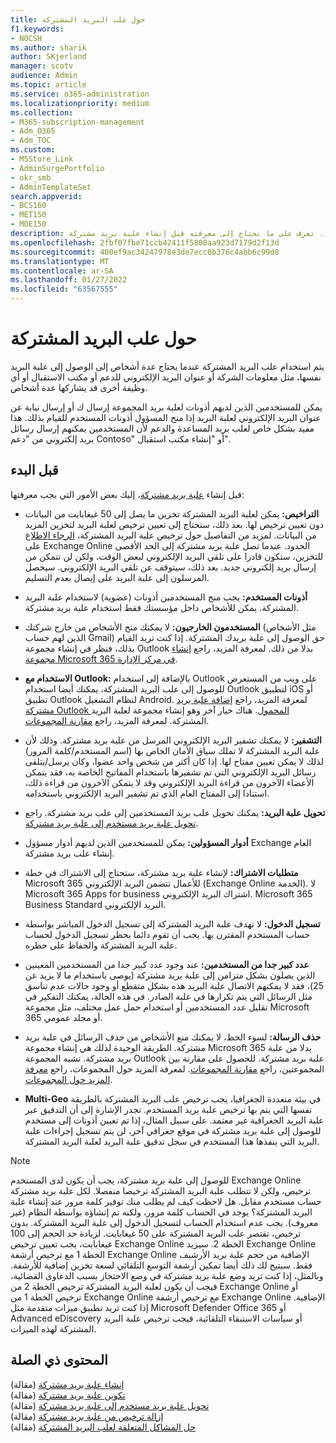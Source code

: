 ```yaml
---
title: حول علب البريد المشتركة
f1.keywords:
- NOCSH
ms.author: sharik
author: SKjerland
manager: scotv
audience: Admin
ms.topic: article
ms.service: o365-administration
ms.localizationpriority: medium
ms.collection:
- M365-subscription-management
- Adm_O365
- Adm_TOC
ms.custom:
- MSStore_Link
- AdminSurgePortfolio
- okr_smb
- AdminTemplateSet
search.appverid:
- BCS160
- MET150
- MOE150
description: يتم استخدام علب البريد المشتركة عندما يحتاج عدة أشخاص إلى الوصول إلى علبة البريد نفسها. تعرف على ما تحتاج إلى معرفته قبل إنشاء علبة بريد مشتركة.
ms.openlocfilehash: 2fbf07fbe71ccb42411f5808aa923d7179d2f13d
ms.sourcegitcommit: 400ef9ac34247978e3de7ecc0b376c4abb6c99d8
ms.translationtype: MT
ms.contentlocale: ar-SA
ms.lasthandoff: 01/27/2022
ms.locfileid: "63567555"
---
```

# <a name="about-shared-mailboxes"></a>حول علب البريد المشتركة

يتم استخدام علب البريد المشتركة عندما يحتاج عدة أشخاص إلى الوصول إلى علبة البريد نفسها، مثل معلومات الشركة أو عنوان البريد الإلكتروني للدعم أو مكتب الاستقبال أو أي وظيفة أخرى قد يشاركها عدة أشخاص.

يمكن للمستخدمين الذين لديهم أذونات لعلبة بريد المجموعة إرسال ك أو إرسال نيابة عن عنوان البريد الإلكتروني لعلبة البريد إذا منح المسؤول أذونات المستخدم للقيام بذلك. هذا مفيد بشكل خاص لعلب بريد المساعدة والدعم لأن المستخدمين يمكنهم إرسال رسائل بريد إلكتروني من "دعم Contoso" أو "إنشاء مكتب استقبال".

## <a name="before-you-begin"></a>قبل البدء

قبل إنشاء [علبة بريد مشتركة](create-a-shared-mailbox.md)، إليك بعض الأمور التي يجب معرفتها:

- **التراخيص:** يمكن لعلبة البريد المشتركة تخزين ما يصل إلى 50 غيغابايت من البيانات دون تعيين ترخيص لها. بعد ذلك، ستحتاج إلى تعيين ترخيص لعلبة البريد لتخزين المزيد من البيانات. لمزيد من التفاصيل حول ترخيص علبة البريد المشتركة، [الرجاء الاطلاع](/office365/servicedescriptions/exchange-online-service-description/exchange-online-limits#StorageLimits) على Exchange Online الحدود. عندما تصل علبة بريد مشتركة إلى الحد الأقصى للتخزين، ستكون قادرا على تلقي البريد الإلكتروني لبعض الوقت، ولكن لن تتمكن من إرسال بريد إلكتروني جديد. بعد ذلك، سيتوقف عن تلقي البريد الإلكتروني. سيحصل المرسلون إلى علبة البريد على إيصال بعدم التسليم.

- **أذونات المستخدم:** يجب منح المستخدمين أذونات (عضوية) لاستخدام علبة البريد المشتركة. يمكن للأشخاص داخل مؤسستك فقط استخدام علبة بريد مشتركة.

- **المستخدمون الخارجيون:** لا يمكنك منح الأشخاص من خارج شركتك (مثل الأشخاص الذين لهم حساب Gmail) حق الوصول إلى علبة بريدك المشتركة. إذا كنت تريد القيام بذلك، فنظر في إنشاء مجموعة Outlook بدلا من ذلك. لمعرفة المزيد، راجع [إنشاء مجموعة Microsoft 365 في مركز الإدارة](../create-groups/create-groups.md).

- **الاستخدام مع Outlook:** بالإضافة إلى استخدام Outlook على ويب من المستعرض للوصول إلى علب البريد المشتركة، يمكنك أيضا استخدام Outlook لتطبيق iOS أو تطبيق Outlook لنظام التشغيل Android. لمعرفة المزيد، راجع [إضافة علبة بريد مشتركة Outlook المحمول](https://support.microsoft.com/office/f866242c-81b2-472e-8776-6c49c5473c9f). هناك خيار آخر وهو إنشاء مجموعة لعلبة البريد المشتركة. لمعرفة المزيد، راجع [مقارنة المجموعات](../create-groups/compare-groups.md).

- **التشفير:** لا يمكنك تشفير البريد الإلكتروني المرسل من علبة بريد مشتركة. وذلك لأن علبة البريد المشتركة لا تملك سياق الأمان الخاص بها (اسم المستخدم/كلمة المرور) لذلك لا يمكن تعيين مفتاح لها. إذا كان أكثر من شخص واحد عضوا، وكان يرسل/يتلقى رسائل البريد الإلكتروني التي تم تشفيرها باستخدام المفاتيح الخاصة به، فقد يتمكن الأعضاء الآخرون من قراءة البريد الإلكتروني وقد لا يتمكن الآخرون من قراءة ذلك، استنادا إلى المفتاح العام الذي تم تشفير البريد الإلكتروني باستخدامه.

- **تحويل علبة البريد:** يمكنك تحويل علب بريد المستخدمين إلى علب بريد مشتركة. راجع [تحويل علبة بريد مستخدم إلى علبة بريد مشتركة](convert-user-mailbox-to-shared-mailbox.md).

- **أدوار المسؤولين:** يمكن للمستخدمين الذين لديهم أدوار مسؤول Exchange العام إنشاء علب بريد مشتركة.

- **متطلبات الاشتراك:** لإنشاء علبة بريد مشتركة، ستحتاج إلى الاشتراك في خطة Microsoft 365 للأعمال تتضمن البريد الإلكتروني (Exchange Online الخدمة). لا Microsoft 365 Apps for business اشتراك البريد الإلكتروني. Microsoft 365 Business Standard البريد الإلكتروني.

- **تسجيل الدخول:** لا تهدف علبة البريد المشتركة إلى تسجيل الدخول المباشر بواسطة حساب المستخدم المقترن بها. يجب أن تقوم دائما بحظر تسجيل الدخول لحساب علبة البريد المشتركة والحفاظ على حظره.

- **عدد كبير جدا من المستخدمين:** عند وجود عدد كبير جدا من المستخدمين المعينين الذين يصلون بشكل متزامن إلى علبة بريد مشتركة (يوصى باستخدام ما لا يزيد عن 25)، فقد لا يمكنهم الاتصال علبة البريد هذه بشكل متقطع أو وجود حالات عدم تناسق مثل الرسائل التي يتم تكرارها في علبة الصادر. في هذه الحالة، يمكنك التفكير في تقليل عدد المستخدمين أو استخدام حمل عمل مختلف، مثل مجموعة Microsoft 365 أو مجلد عمومي.

- **حذف الرسالة:** لسوء الحظ، لا يمكنك منع الأشخاص من حذف الرسائل في علبة بريد مشتركة. الطريقة الوحيدة لذلك هي إنشاء مجموعة Microsoft 365 بدلا من علبة بريد مشتركة. تشبه المجموعة Outlook علبة بريد مشتركة. للحصول على مقارنة بين المجموعتين، راجع [مقارنة المجموعات](../create-groups/compare-groups.md). لمعرفة المزيد حول المجموعات، راجع [معرفة المزيد حول المجموعات](https://support.microsoft.com/office/b565caa1-5c40-40ef-9915-60fdb2d97fa2).

- **Multi-Geo** في بيئة متعددة الجغرافيا، يجب ترخيص علب البريد المشتركة بالطريقة نفسها التي يتم بها ترخيص علبة بريد المستخدم. تجدر الإشارة إلى أن التدقيق عبر علبة البريد الجغرافية غير معتمد. على سبيل المثال، إذا تم تعيين أذونات إلى مستخدم للوصول إلى علبة بريد مشتركة في موقع جغرافي آخر، لن يتم تسجيل إجراءات علبة البريد التي ينفذها هذا المستخدم في سجل تدقيق علبة البريد لعلبة البريد المشتركة. 


> [!NOTE]
> للوصول إلى علبة بريد مشتركة، يجب أن يكون لدى المستخدم Exchange Online ترخيص، ولكن لا تتطلب علبة البريد المشتركة ترخيصا منفصلا. لكل علبة بريد مشتركة حساب مستخدم مقابل. هل لاحظت كيف لم يطلب منك توفير كلمة مرور عند إنشاء علبة البريد المشتركة؟ يوجد في الحساب كلمة مرور، ولكنه تم إنشاؤه بواسطة النظام (غير معروف). يجب عدم استخدام الحساب لتسجيل الدخول إلى علبة البريد المشتركة. بدون ترخيص، تقتصر علب البريد المشتركة على 50 غيغابايت. لزيادة حد الحجم إلى 100 غيغابايت، يجب تعيين ترخيص Exchange Online الخطة 2. سيزيد Exchange Online الخطة 1 مع ترخيص أرشفة Exchange Online الإضافية من حجم علبة بريد الأرشيف فقط. سيتيح لك ذلك أيضا تمكين أرشفة التوسع التلقائي لسعة تخزين إضافية للأرشفة. وبالمثل، إذا كنت تريد وضع علبة بريد مشتركة في وضع الاحتجاز بسبب الدعاوى القضائية، فيجب أن يكون لعلبة البريد المشتركة ترخيص الخطة 2 من Exchange Online أو ترخيص الخطة 1 من Exchange Online مع ترخيص أرشفة Exchange Online الإضافية. إذا كنت تريد تطبيق ميزات متقدمة مثل Microsoft Defender Office 365 أو Advanced eDiscovery أو سياسات الاستبقاء التلقائية، فيجب ترخيص علبة البريد المشتركة لهذه الميزات.

## <a name="related-content"></a>المحتوى ذي الصلة

[إنشاء علبة بريد مشتركة](create-a-shared-mailbox.md) (مقالة)\
[تكوين علبة بريد مشتركة](configure-a-shared-mailbox.md) (مقالة)\
[تحويل علبة بريد مستخدم إلى علبة بريد مشتركة](convert-user-mailbox-to-shared-mailbox.md) (مقالة)\
[إزالة ترخيص من علبة بريد مشتركة](remove-license-from-shared-mailbox.md) (مقالة)\
[حل المشاكل المتعلقة لعلب البريد المشتركة](resolve-issues-with-shared-mailboxes.md) (مقالة)
